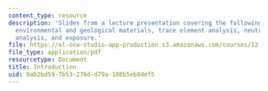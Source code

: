 ```yaml
---
content_type: resource
description: 'Slides from a lecture presentation covering the following topics: biological,
  environmental and geological materials, trace element analysis, neutron activation
  analysis, and exposure.'
file: https://ol-ocw-studio-app-production.s3.amazonaws.com/courses/12-091-trace-element-analysis-of-geological-biological-environmental-materials-by-neutron-activation-analysis-an-exposure-january-iap-2005/0ab2bd597b53276dd79a108b5eb84ef5_session1a.pdf
file_type: application/pdf
resourcetype: Document
title: Introduction
uid: 0ab2bd59-7b53-276d-d79a-108b5eb84ef5
---
```

